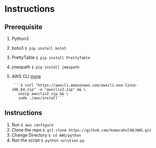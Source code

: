 # Instructions

## Prerequisite
1. Python3
2. boto3  `$ pip install boto3`
3. PrettyTable `$ pip install PrettyTable`
4. jmespath `$ pip install jmespath`
5. AWS CLI [more](https://docs.aws.amazon.com/cli/latest/userguide/install-cliv2-linux.html)

        ```$ curl "https://awscli.amazonaws.com/awscli-exe-linux-x86_64.zip" -o "awscliv2.zip" && \
          unzip awscliv2.zip && \
          sudo ./aws/install```


## Instructions
1. Run `$ aws configure`
2. Clone the repo `$ git clone https://github.com/kumarahul98/AWS.git`
3. Change Directory `$ cd AWS/python`
4. Run the script `$ python solution.py`